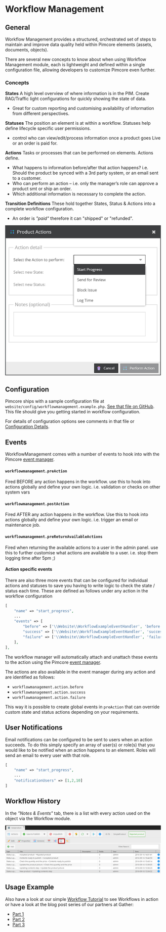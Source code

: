 # Workflow Management

## General
Workflow Management provides a structured, orchestrated set of steps to maintain and improve data quality held within Pimcore 
elements (assets, documents, objects).

There are several new concepts to know about when using Workflow Management module, each is lightweight and defined within 
a single configuration file, allowing developers to customize Pimcore even further.

### Concepts 

**States**
A high level overview of where information is in the PIM. Create RAG/Traffic light configurations for quickly showing 
the state of data.
* Great for custom reporting and customising availability of information from different perspectives.

**Statuses**
The position an element is at within a workflow. Statuses help define lifecycle specific user permissions.
* control who can view/edit/process information once a product goes Live or an order is paid for.

**Actions**
Tasks or processes that can be performed on elements. Actions define.
* What happens to information before/after that action happens? i.e. Should the product be synced with a 3rd party system, 
or an email sent to a customer.
* Who can perform an action – i.e. only the manager’s role can approve a product smt or ship an order.
* Which additional information is necessary to complete the action.

**Transition Definitions**
These hold together States, Status & Actions into a complete workflow configuration.
* An order is *"paid"* therefore it can "shipped" or "refunded".

![Workflow example - preview](../img/workflow_example_preview.jpg)

## Configuration

Pimcore ships with a sample configuration file at `website/config/workflowmanagement.example.php`. 
[See that file on GitHub](https://github.com/pimcore/pimcore/blob/master/website_example/config/workflowmanagement.example.php).
This file should give you getting started in workflow configuration. 

For details of configuration options see comments in that file or [Configuration Details](./01_Configuration_Details.md).


## Events
WorkflowManagement comes with a number of events to hook into with the Pimcore 
[event manager](../10_Extending_Pimcore/11_Event_API_and_Event_Manager.md).

#### `workflowmanagement.preAction`
Fired BEFORE any action happens in the workflow. use this to hook into actions globally and define your own logic. i.e. 
validation or checks on other system vars

#### `workflowmanagement.postAction`
Fired AFTER any action happens in the workflow. Use this to hook into actions globally and define your own logic. i.e. 
trigger an email or maintenance job.

#### `workflowmanagement.preReturnAvailableActions`
Fired when returning the available actions to a user in the admin panel. use this to further customise what actions are 
available to a user. i.e. stop them logging time after 5pm ;)

#### Action specific events
There are also three more events that can be configured for individual actions and statuses to save you having to write 
logic to check the state / status each time. These are defined as follows under any action in the workflow configuration

```php
[
    "name" => "start_progress",                                
    ...
    "events" => [
        "before" => ['\\Website\\WorkflowExampleEventHandler', 'before'],
        "success" => ['\\Website\\WorkflowExampleEventHandler', 'success'],
        "failure" => ['\\Website\\WorkflowExampleEventHandler', 'failure']
    ],
],
```
The workflow manager will automatically attach and unattach these events to the action using the Pimcore 
[event manager](../10_Extending_Pimcore/11_Event_API_and_Event_Manager.md). 

The actions are also available in the event manager during any action and are identified as follows:
* `workflowmanagement.action.before`
* `workflowmanagement.action.success`
* `workflowmanagement.action.failure`

This way it is possible to create global events in `preAction` that can override custom state and status actions depending 
on your requirements.


## User Notifications
Email notifications can be configured to be sent to users when an action succeeds. To do this simply specify an array 
of user(s) or role(s) that you would like to be notified when an action happens to an element. Roles will send an email 
to every user with that role.

```php
[
    "name" => "start_progress",
    ...
    "notificationUsers" => [1,2,10]
]
```

## Workflow History
In the *"Notes & Events"* tab, there is a list with every action used on the object via the Workflow module.

![Notes & Events - notes from the workflow](../img/notesandevents_object_grid.png)



## Usage Example
Also have a look at our simple [Workflow Tutorial](./03_Workflow_Tutorial.md) to see Workflows in action or have a look
at the blog post series of our partners at Gather: 
 * [Part 1](https://www.gatherdigital.co.uk/community/post/pimcore-workflow-management-pt1/66)
 * [Part 2](https://www.gatherdigital.co.uk/community/post/pimcore-workflow-management-pt2/67) 
 * [Part 3](https://www.gatherdigital.co.uk/community/post/pimcore-workflow-management-pt3/70)

